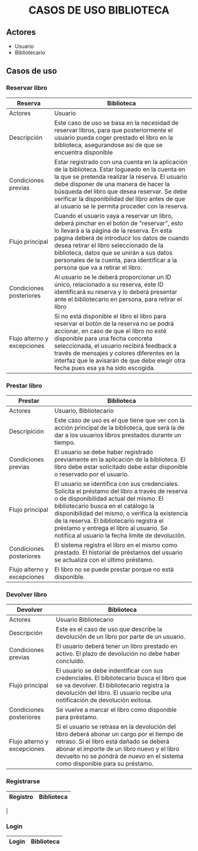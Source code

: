 <div align="justify">

# <div align="center">CASOS DE USO BIBLIOTECA</div>

## Actores
- Usuario
- Bibliotecario

## Casos de uso

### Reservar libro
| Reserva | Biblioteca |
| ---     | ---        |
| Actores | Usuario    |
| Descripción          | Este caso de uso se basa en la necesidad de reservar libros, para que posteriormente el usuario pueda coger prestado el libro en la biblioteca, asegurandose así de que se encuentra disponible |
| Condiciones previas  | Estar registrado con una cuenta en la aplicación de la biblioteca. Estar logueado en la cuenta en la que se pretenda realizar la reserva. El usuario debe disponer de una manera de hacer la búsqueda del libro que desea reservar. Se debe verificar la disponibilidad del libro antes de que al usuario se le permita proceder con la reserva. |
| Flujo principal      | Cuando el usuario vaya a reservar un libro, deberá pinchar en el botón de "reservar", esto lo llevará a la página de la reserva. En esta página deberá de introducir los datos de cuando desea retirar el libro seleccionado de la biblioteca, datos que se unirán a sus datos personales de la cuenta, para identificar a la persona que va a retirar el libro. |
| Condiciones posteriores | Al usuario se le deberá proporcionar un ID único, relacionado a su reserva, este ID identificará su reserva y lo deberá presentar ante el bibliotecario en persona, para retirar el libro |
| Flujo alterno y excepciones | Si no está disponible el libro el libro para reservar el botón de la reserva no se podrá accionar, en caso de que el libro no esté disponible para una fecha concreta seleccionada, el usuario recibirá feedback a través de mensajes y colores diferentes en la interfaz que le avisarán de que debe elegir otra fecha pues esa ya ha sido escogida. |

### Prestar libro
| Prestar | Biblioteca |
| ---     | ---        |
| Actores | Usuario, Bibliotecario |
| Descripición | Este caso de uso es el que tiene que ver con la acción principal de la biblioteca, que será la de dar a los usuarios libros prestados durante un tiempo. |
| Condiciones previas | El usuario se debe haber registrado previamente en la aplicación de la biblioteca. El libro debe estar solicitado debe estar disponible o reservado por el usuario. |
| Flujo principal     | El usuario se identifica con sus credenciales. Solicita el préstamo del libro a través de reserva o de disponibilidad actual del mismo. El bibliotecario busca en el catálogo la disponibilidad del mismo, o verifica la existencia de la reserva. El bibliotecario registra el préstamo y entrega el libro al usuario. Se notifica al usuario la fecha límite de devolución. |
| Condiciones posteriores | El sistema registra el libro en el mismo como prestado. El historial de préstamos del usuario se actualiza con el último préstamo. |
| Flujo alterno y excepciones | El libro no se puede prestar porque no está disponible. |

### Devolver libro
| Devolver | Biblioteca |
| ---      | ---        |
| Actores  | Usuario Bibliotecario |
| Descripción | Este es el caso de uso que describe la devolución de un libro por parte de un usuario. |
| Condiciones previas | El usuario deberá tener un libro prestado en activo. El plazo de devolución no debe haber concluido. |
| Flujo principal | El usuario se debe indentificar con sus credenciales. El bibliotecario busca el libro que se va devolver. El bibliotecario registra la devolución del libro.  El usuario recibe una notificación de devolución exitosa. |
| Condiciones posteriores | Se vuelve a marcar el libro como disponible para préstamo. |
| Flujo alterno y excepciones | Si el usuario se retrasa en la devolución del libro deberá abonar un cargo por el tiempo de retraso. Si el libro está dañado se deberá abonar el importe de un libro nuevo y el libro devuelto no se pondrá de nuevo en el sistema como disponible para su préstamo.

### Registrarse
| Registro | Biblioteca |
| ---      | ---        |
|


### Login
| Login | Biblioteca |
| ---   | ---        |

 
</div>